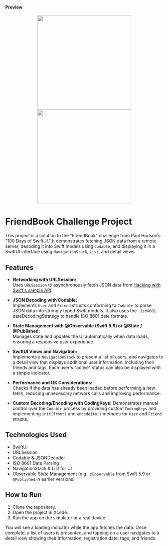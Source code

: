 #### Preview

<p align="center">
  <img src="https://github.com/Saydulayev/FriendBook/blob/feature/custom-coding-keys/FriendBook/Sreen./Simulator%20Screenshot%20-%20iPhone%2016%20Pro%20-%202024-12-17%20at%2013.23.36.png" width="300">
  <img src="https://github.com/Saydulayev/FriendBook/blob/feature/custom-coding-keys/FriendBook/Sreen./Simulator%20Screenshot%20-%20iPhone%2016%20Pro%20-%202024-12-17%20at%2013.24.07.png" width="300">
</p>

# FriendBook Challenge Project

This project is a solution to the "FriendBook" challenge from Paul Hudson’s "100 Days of SwiftUI." It demonstrates fetching JSON data from a remote server, decoding it into Swift models using `Codable`, and displaying it in a SwiftUI interface using `NavigationStack`, `List`, and detail views.

## Features

- **Networking with URLSession:**  
  Uses `URLSession` to asynchronously fetch JSON data from [Hacking with Swift's sample API](https://www.hackingwithswift.com/samples/friendface.json).

- **JSON Decoding with Codable:**  
  Implements `User` and `Friend` structs conforming to `Codable` to parse JSON data into strongly typed Swift models. It also uses the `.iso8601` dateDecodingStrategy to handle ISO 8601 date formats.

- **State Management with @Observable (Swift 5.9) or @State / @Published:**  
  Manages state and updates the UI automatically when data loads, ensuring a responsive user experience.

- **SwiftUI Views and Navigation:**  
  Implements a `NavigationStack` to present a list of users, and navigates to a detail view that displays additional user information, including their friends and tags. Each user's "active" status can also be displayed with a simple indicator.

- **Performance and UX Considerations:**  
  Checks if the data has already been loaded before performing a new fetch, reducing unnecessary network calls and improving performance.

- **Custom Decoding/Encoding with CodingKeys:**
  Demonstrates manual control over the `Codable` process by providing custom `CodingKeys` and implementing `init(from:)` and `encode(to:)` methods for `User` and `Friend` structs.


## Technologies Used

- SwiftUI
- URLSession
- Codable & JSONDecoder
- ISO 8601 Date Parsing
- NavigationStack & List for UI
- Observable State Management (e.g., `@Observable` from Swift 5.9 or `@Published` in earlier versions)


## How to Run

1. Clone the repository.
2. Open the project in Xcode.
3. Run the app on the simulator or a real device.

You will see a loading indicator while the app fetches the data. Once complete, a list of users is presented, and tapping on a user navigates to a detail view showing their information, registration date, tags, and friends.
